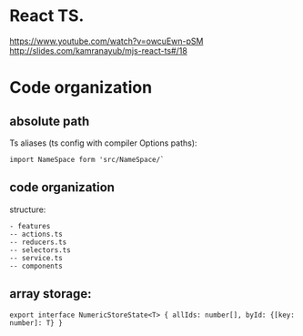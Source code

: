 # React TS.
https://www.youtube.com/watch?v=owcuEwn-pSM
http://slides.com/kamranayub/mjs-react-ts#/18
# Code organization
## absolute path
Ts aliases (ts config with compiler Options paths):
```
import NameSpace form 'src/NameSpace/`
```

## code organization
structure:
```
- features
-- actions.ts
-- reducers.ts
-- selectors.ts
-- service.ts
-- components
```

## array storage:
``
export interface NumericStoreState<T> {
  allIds: number[],
  byId: {[key: number]: T}
}
``